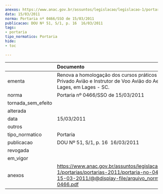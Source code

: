 ```yaml
---
anexos: https://www.anac.gov.br/assuntos/legislacao/legislacao-1/portarias/portarias-2011/portaria-no-0466-sso-de-15-03-2011/@@display-file/arquivo_norma/PA2011-0466.pdf
data: 15/03/2011
norma: Portaria nº 0466/SSO de 15/03/2011
publicacao: DOU Nº 51, S/1, p. 16  16/03/2011
tags:
- portaria
tipo_normatico: Portaria
hide: 
- toc 
 
---
```


|                    | Documento                                                                                                                                                         |
|:-------------------|:------------------------------------------------------------------------------------------------------------------------------------------------------------------|
| ementa             | Renova a homologação dos cursos práticos de Piloto Privado Avião e Instrutor de Voo Avião do Aeroclube de Lages, em Lages - SC.                                   |
| norma              | Portaria nº 0466/SSO de 15/03/2011                                                                                                                                |
| tornada_sem_efeito |                                                                                                                                                                   |
| alterada           |                                                                                                                                                                   |
| data               | 15/03/2011                                                                                                                                                        |
| outros             |                                                                                                                                                                   |
| tipo_normatico     | Portaria                                                                                                                                                          |
| publicacao         | DOU Nº 51, S/1, p. 16  16/03/2011                                                                                                                                 |
| revogada           |                                                                                                                                                                   |
| em_vigor           |                                                                                                                                                                   |
| anexos             | https://www.anac.gov.br/assuntos/legislacao/legislacao-1/portarias/portarias-2011/portaria-no-0466-sso-de-15-03-2011/@@display-file/arquivo_norma/PA2011-0466.pdf |